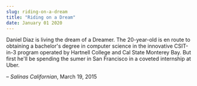 ```yaml
---
slug: riding-on-a-dream
title: "Riding on a Dream"
date: January 01 2020
---
```


 
<p>
  Daniel Diaz is living the dream of a Dreamer. The 20&#45;year&#45;old is en
  route to obtaining a bachelor's degree in computer science in the innovative
  CSIT&#45;in&#45;3 program operated by Hartnell College and Cal State Monterey
  Bay. But first he'll be spending the sumer in San Francisco in a coveted
  internship at Uber.
</p>
<p>– <em>Salinas Californian</em>, March 19, 2015</p>
 
